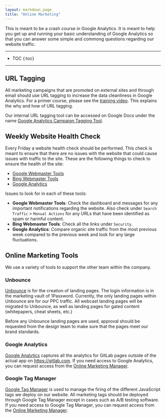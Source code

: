 ```yaml
---
layout: markdown_page
title: "Online Marketing"
---
```

This is meant to be a crash course in Google Analytics. It is meant to help you get up and running your basic understanding of Google Analytics so that you can answer some simple and commong questions regarding our website traffic.

----

- TOC
{:toc}

----

## URL Tagging

All marketing campaigns that are promoted on external sites and through email should use URL tagging to increase the data cleanliness in Google Analytics. For a primer course, please see the [training video](https://drive.google.com/a/gitlab.com/file/d/0B1_ZzeTfG3XYNWVqOC11NWpKWjA/view?usp=sharing). This explains the why and how of URL tagging.

Our internal URL tagging tool can be accessed on Google Docs under the name [Google Analytics Campaign Tagging Tool](https://docs.google.com/a/gitlab.com/spreadsheets/d/12jm8q13e3-JNDbJ5-DBJbSAGprLamrilWIBka875gDI/edit?usp=sharing).

## Weekly Website Health Check

Every Friday a website health check should be performed. This check is meant to ensure that there are no issues with the website that could cause issues with traffic to the site. These are the following things to check to ensure the health of the site:

* [Google Webmaster Tools](https://www.google.com/webmasters/tools/)
* [Bing Webmaster Tools](http://www.bing.com/toolbox/webmaster)
* [Google Analytics](https://analytics.google.com/analytics/web/)

Issues to look for in each of these tools:

* **Google Webmaster Tools**: Check the dashboard and messages for any important notifications regarding the website. Also check under `Search Traffic` > `Manual Actions` for any URLs that have been identified as spam or harmful content.
* **Bing Webmaster Tools**: Check all the links under `Security`.
* **Google Analytics**: Compare organic site traffic from the most previous week compared to the previous week and look for any large fluctuations.

## Online Marketing Tools

We use a variety of tools to support the other team within the company.

### Unbounce

[Unbounce](http://unbounce.com/) is for the creation of landing pages. The login information is in the marketing vault of 1Password. Currently, the only landing pages within Unbounce are for our PPC traffic. All webcast landing pages will be migrated to Unbounce, as well as landing pages for gated content (whitepapers, cheat sheets, etc.)

Before any Unbounce landing pages are used, approval should be requested from the design team to make sure that the pages meet our brand standards.

### Google Analytics

[Google Analytics](https://www.google.com/analytics/) captures all the analytics for GitLab pages outside of the actual app on https://gitlab.com. If you need access to Google Analytics, you can request access from the [Online Marketing Manager](https://about.gitlab.com/jobs/online-marketing-manager/).

### Google Tag Manager

[Google Tag Manager](https://www.google.com/analytics/tag-manager/) is used to manage the firing of the different JavaScript tags we deploy on our website. All marketing tags should be deployed through Google Tag Manager except in cases such as A/B testing software. If you need access to Google Tag Manager, you can request access from the [Online Marketing Manager](https://about.gitlab.com/jobs/online-marketing-manager/).
